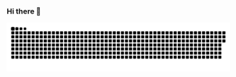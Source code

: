 ### Hi there 👋

![Snake animation](https://github.com/brancmi/brancmi/blob/output/github-contribution-grid-snake.svg)

